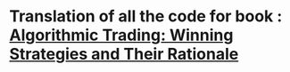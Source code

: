 # Translation of all the code for book : [Algorithmic Trading: Winning Strategies and Their Rationale](https://amzn.to/2r8TquX)
